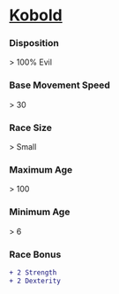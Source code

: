# **[Kobold](https://www.dndbeyond.com/races/kobold)**
### **Disposition**
\> 100% Evil
### **Base Movement Speed**
\> 30
### **Race Size**
\> Small
### **Maximum Age**
\> 100
### **Minimum Age**
\> 6
### **Race Bonus**
```diff
+ 2 Strength
+ 2 Dexterity
```
